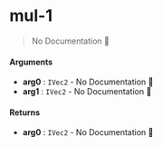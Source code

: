 # mul\-1

> No Documentation 🚧

#### Arguments

- **arg0** : `IVec2` \- No Documentation 🚧
- **arg1** : `IVec2` \- No Documentation 🚧

#### Returns

- **arg0** : `IVec2` \- No Documentation 🚧